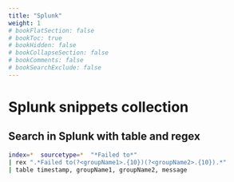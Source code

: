 ```yaml
---
title: "Splunk"
weight: 1
# bookFlatSection: false
# bookToc: true
# bookHidden: false
# bookCollapseSection: false
# bookComments: false
# bookSearchExclude: false
---
```

# Splunk snippets collection 
## Search in Splunk with table and regex
```bash
index=*  sourcetype=*  "*Failed to*" 
| rex ".*Failed to(?<groupName1>.{10})(?<groupName2>.{10}).*" 
| table timestamp, groupName1, groupName2, message
```